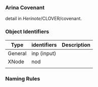 ### Arina Covenant

detail in *Herinote*/CLOVER/covenant.



### Object Identifiers

| Type    | identifiers | Description |
| ------- | ----------- | ----------- |
| General | inp (input) |             |
| XNode   | nod         |             |
|         |             |             |



### Naming Rules




